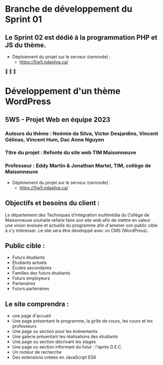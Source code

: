 # Branche de développement du Sprint 01

## Le Sprint 02 est dédié à la programmation PHP et JS du thème. 

- Déploiement du projet sur le serveur (ramnode) :
  - https://5w5.ndasilva.ca/

🔷 🔶 🔷
# Développement d'un thème WordPress 
## 5W5 - Projet Web en équipe 2023
### Auteurs du thème : Noémie da Silva, Victor Desjardins, Vincent Gélinas, Vincent Hum, Dac Anne Nguyen
### Titre du projet : Refonte du site web TIM Maisonneuve
### Professeur : Eddy Martin & Jonathan Martel, TIM, collège de Maisonneuve

- Déploiement du projet sur le serveur (ramnode) :
  - https://5w5.ndasilva.ca/
 
 
## Objectifs et besoins du client :
  Le département des Techniques d'intégration multimédia du Collège de Maisonneuve souhaite refaire faire son site web afin de mettre en valeur une vision évoluée et actuelle du programme afin d'amener son public cible à s'y intéresser. Le site sera être développé avec un CMS (WordPress).

## Public cible :
  - Futurs étudiants
  - Étudiants actuels
  - Écoles secondaires
  - Familles des futurs étudiants
  - Futurs employeurs
  - Partenaires
  - Futurs partenaires

## Le site comprendra :  
  - une page d'accueil
  - Une page présentant le programme, la grille de cours, les cours et les professeurs
  - Une page ou section pour les évènements
  - Une galerie présentant les réalisations des étudiants
  - Une page ou section décrivant les stages
  - Une page ou section informant du futur : l'après D.E.C.
  - Un moteur de recherche
  - Des extensions créées en JavaScript ES6
  


